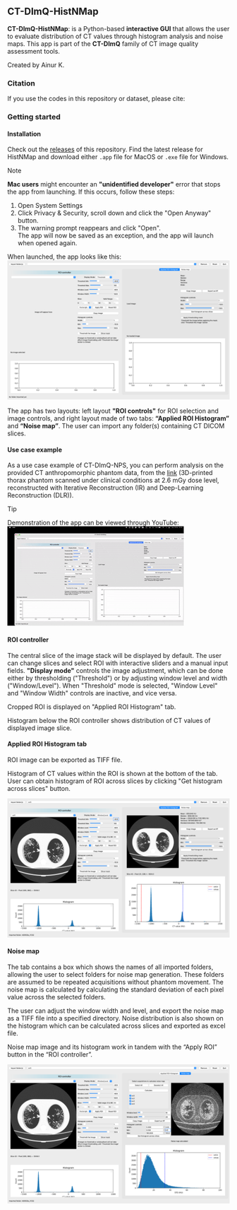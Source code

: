 ## CT-DImQ-HistNMap
**CT-DImQ-HistNMap**: is a Python-based **interactive GUI** that allows the user to evaluate distribution of CT values through histogram analysis and noise maps. This app is part of the **CT-DImQ** family of CT image quality assessment tools.

Created by Ainur K.

### Citation
If you use the codes in this repository or dataset, please cite:

### Getting started

#### Installation
Check out the [releases](https://github.com/AK-CT-2025/CT-DImQ-CT-Image-quality-analysis-tools/releases) of this repository. Find the latest release for HistNMap and download either `.app` file for MacOS or `.exe` file for Windows. 

> [!NOTE]
>**Mac users** might encounter an **"unidentified developer"** error that stops the app from launching. If this occurs, follow these steps: <br/>
>1. Open System Settings
>2. Click Privacy & Security, scroll down and click the "Open Anyway" button.
>3. The warning prompt reappears and click "Open".<br/>
>The app will now be saved as an exception, and the app will launch when opened again.


When launched, the app looks like this:
![Screenshot of the app when launched](https://github.com/AK-CT-2025/CT-DImQ-CT-Image-quality-analysis-tools/blob/0ae89b9a2a7fae8e710f556cc0ceb9e1a51c0d74/readme%20images/HistNMap/launch.png)

The app has two layouts: left layout **"ROI controls"** for ROI selection and image controls, and right layout made of two tabs: **“Applied ROI Histogram”** and **“Noise map”**.
The user can import any folder(s) containing CT DICOM slices.


#### Use case example
As a use case example of CT-DImQ-NPS, you can perform analysis on the provided CT anthropomorphic phantom data, from the [link]([https://github.com/AK-CT-2025/CT_datasets.git](https://github.com/AK-CT-2025/CT-DImQ-CT-Image-quality-analysis-tools/tree/0ecfd6ed49d45b035644763c0e0f919c420cfbdf/Dataset/3D-printed_lung_phantom)) (3D-printed thorax phantom scanned under clinical conditions at 2.6 mGy dose level, reconstructed with Iterative Reconstruction (IR) and Deep-Learning Reconstruction (DLR)).

>[!TIP]
>Demonstration of the app can be viewed through YouTube:
[![Watch the demo](https://github.com/AK-CT-2025/CT-DImQ-CT-Image-quality-analysis-tools/blob/12035f9450332791caf6f26f6f5d4e7b7555092e/readme%20images/HistNMap/CT-DImQ-HistNMap-v100-demo.gif)](https://www.youtube.com/watch?v=YOUR_VIDEO_JhNM4Fpe3U0)


#### ROI controller
The central slice of the image stack will be displayed by default. The user can change slices and select ROI with interactive sliders and a manual input fields. **"Display mode"** controls the image adjustment, which can be done either by thresholding ("Threshold") or by adjusting window level and width ("Window/Level"). When "Threshold" mode is selected, "Window Level" and "Window Width" controls are inactive, and vice versa.

Cropped ROI is displayed on "Applied ROI Histogram" tab.

Histogram below the ROI controller shows distribution of CT values of displayed image slice.

#### Applied ROI Histogram tab
ROI image can be exported as TIFF file.

Histogram of CT values within the ROI is shown at the bottom of the tab. 
User can obtain histogram of ROI across slices by clicking "Get histogram across slices" button.

![Applied ROI Histogram](https://github.com/AK-CT-2025/CT-DImQ-CT-Image-quality-analysis-tools/blob/0ae89b9a2a7fae8e710f556cc0ceb9e1a51c0d74/readme%20images/HistNMap/ROI%20histogram.png)

#### Noise map
The tab contains a box which shows the names of all imported folders, allowing the user to select folders for noise map generation. These folders are assumed to be repeated acquisitions without phantom movement. The noise map is calculated by calculating the standard deviation of each pixel value across the selected folders. 

The user can adjust the window width and level, and export the noise map as a TIFF file into a specified directory. Noise distribution is also shown on the histogram which can be calculated across slices and exported as excel file. 

Noise map image and its histogram work in tandem with the “Apply ROI” button in the “ROI controller”.

![Noise map](https://github.com/AK-CT-2025/CT-DImQ-CT-Image-quality-analysis-tools/blob/0ae89b9a2a7fae8e710f556cc0ceb9e1a51c0d74/readme%20images/HistNMap/noise%20map.png)
